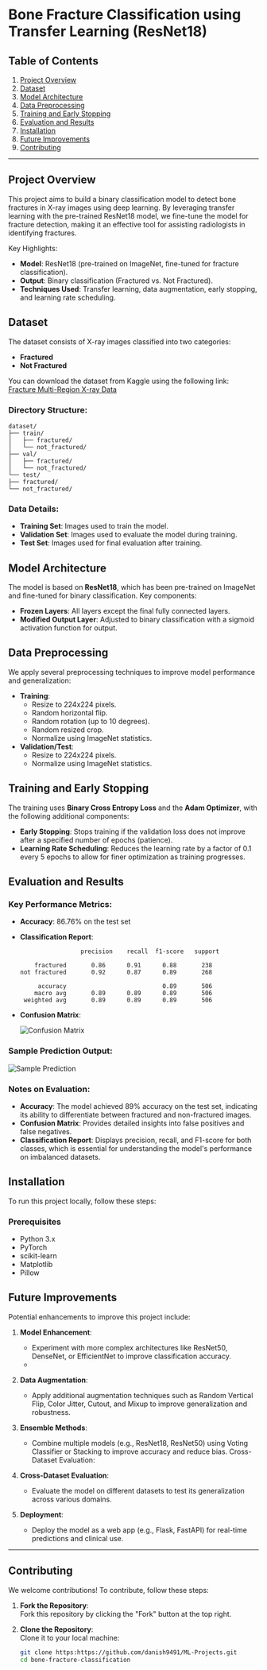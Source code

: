 # Bone Fracture Classification using Transfer Learning (ResNet18)

## Table of Contents
1. [Project Overview](#project-overview)
2. [Dataset](#dataset)
3. [Model Architecture](#model-architecture)
4. [Data Preprocessing](#data-preprocessing)
5. [Training and Early Stopping](#training-and-early-stopping)
6. [Evaluation and Results](#evaluation-and-results)
7. [Installation](#installation)
8. [Future Improvements](#future-improvements)
9. [Contributing](#contributing)

---

## Project Overview
This project aims to build a binary classification model to detect bone fractures in X-ray images using deep learning. By leveraging transfer learning with the pre-trained ResNet18 model, we fine-tune the model for fracture detection, making it an effective tool for assisting radiologists in identifying fractures.

Key Highlights:
- **Model**: ResNet18 (pre-trained on ImageNet, fine-tuned for fracture classification).
- **Output**: Binary classification (Fractured vs. Not Fractured).
- **Techniques Used**: Transfer learning, data augmentation, early stopping, and learning rate scheduling.

## Dataset
The dataset consists of X-ray images classified into two categories:
- **Fractured**
- **Not Fractured**

You can download the dataset from Kaggle using the following link:  
[Fracture Multi-Region X-ray Data](https://www.kaggle.com/datasets/bmadushanirodrigo/fracture-multi-region-x-ray-data/)

### Directory Structure:
    dataset/
    ├── train/
    │   ├── fractured/
    │   └── not_fractured/
    ├── val/
    │   ├── fractured/
    │   └── not_fractured/
    └── test/
    ├── fractured/
    └── not_fractured/

### Data Details:
- **Training Set**: Images used to train the model.
- **Validation Set**: Images used to evaluate the model during training.
- **Test Set**: Images used for final evaluation after training.

## Model Architecture
The model is based on **ResNet18**, which has been pre-trained on ImageNet and fine-tuned for binary classification. Key components:
- **Frozen Layers**: All layers except the final fully connected layers.
- **Modified Output Layer**: Adjusted to binary classification with a sigmoid activation function for output.

## Data Preprocessing
We apply several preprocessing techniques to improve model performance and generalization:
- **Training**: 
  - Resize to 224x224 pixels.
  - Random horizontal flip.
  - Random rotation (up to 10 degrees).
  - Random resized crop.
  - Normalize using ImageNet statistics.
- **Validation/Test**:
  - Resize to 224x224 pixels.
  - Normalize using ImageNet statistics.

## Training and Early Stopping
The training uses **Binary Cross Entropy Loss** and the **Adam Optimizer**, with the following additional components:
- **Early Stopping**: Stops training if the validation loss does not improve after a specified number of epochs (patience).
- **Learning Rate Scheduling**: Reduces the learning rate by a factor of 0.1 every 5 epochs to allow for finer optimization as training progresses.

## Evaluation and Results

### Key Performance Metrics:
- **Accuracy**: 86.76% on the test set
- **Classification Report**:

                       precision    recall  f1-score   support

          fractured       0.86      0.91      0.88       238
      not fractured       0.92      0.87      0.89       268

           accuracy                           0.89       506
          macro avg       0.89      0.89      0.89       506
       weighted avg       0.89      0.89      0.89       506


- **Confusion Matrix**:

  ![Confusion Matrix](output.png)  <!-- Ensure the file is saved as confusion_matrix.png -->
  
### Sample Prediction Output:
  ![Sample Prediction](predicted.png) <!-- Ensure the file is saved as predicted_output.png -->

### Notes on Evaluation:
- **Accuracy**: The model achieved 89% accuracy on the test set, indicating its ability to differentiate between fractured and non-fractured images.
- **Confusion Matrix**: Provides detailed insights into false positives and false negatives.
- **Classification Report**: Displays precision, recall, and F1-score for both classes, which is essential for understanding the model's performance on imbalanced datasets.

## Installation

To run this project locally, follow these steps:

### Prerequisites
- Python 3.x
- PyTorch
- scikit-learn
- Matplotlib
- Pillow

## Future Improvements
Potential enhancements to improve this project include:

1. **Model Enhancement**:
   - Experiment with more complex architectures like ResNet50, DenseNet, or EfficientNet to improve classification accuracy.
   - 
2. **Data Augmentation**:
   - Apply additional augmentation techniques such as Random Vertical Flip, Color Jitter, Cutout, and Mixup to improve generalization and robustness.
   
3. **Ensemble Methods**:
   - Combine multiple models (e.g., ResNet18, ResNet50) using Voting Classifier or Stacking to improve accuracy and reduce bias.
Cross-Dataset Evaluation:

4. **Cross-Dataset Evaluation**:
   - Evaluate the model on different datasets to test its generalization across various domains.

5. **Deployment**:
   - Deploy the model as a web app (e.g., Flask, FastAPI) for real-time predictions and clinical use.

---

## Contributing
We welcome contributions! To contribute, follow these steps:

1. **Fork the Repository**:  
   Fork this repository by clicking the "Fork" button at the top right.

2. **Clone the Repository**:  
   Clone it to your local machine:
   ```bash
   git clone https:https://github.com/danish9491/ML-Projects.git
   cd bone-fracture-classification
